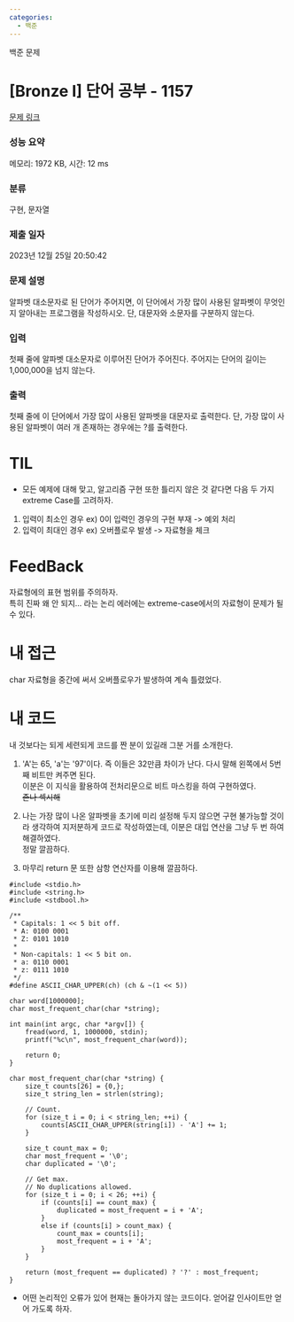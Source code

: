 ```yaml
---
categories:
  - 백준
---
```

백준 문제

# [Bronze I] 단어 공부 - 1157 

[문제 링크](https://www.acmicpc.net/problem/1157) 

### 성능 요약

메모리: 1972 KB, 시간: 12 ms

### 분류

구현, 문자열

### 제출 일자

2023년 12월 25일 20:50:42

### 문제 설명

알파벳 대소문자로 된 단어가 주어지면, 이 단어에서 가장 많이 사용된 알파벳이 무엇인지 알아내는 프로그램을 작성하시오. 단, 대문자와 소문자를 구분하지 않는다.

### 입력 

첫째 줄에 알파벳 대소문자로 이루어진 단어가 주어진다. 주어지는 단어의 길이는 1,000,000을 넘지 않는다.

### 출력 

첫째 줄에 이 단어에서 가장 많이 사용된 알파벳을 대문자로 출력한다. 단, 가장 많이 사용된 알파벳이 여러 개 존재하는 경우에는 ?를 출력한다.





# TIL

* 모든 예제에 대해 맞고, 알고리즘 구현 또한 틀리지 않은 것 같다면 다음 두 가지 extreme Case를 고려하자.
1. 입력이 최소인 경우 ex) 0이 입력인 경우의 구현 부재 -> 예외 처리
2. 입력이 최대인 경우 ex) 오버플로우 발생 -> 자료형을 체크



# FeedBack

자료형에의 표현 범위를 주의하자.  
특히 진짜 왜 안 되지... 라는 논리 에러에는 extreme-case에서의 자료형이 문제가 될 수 있다.  


# 내 접근

char 자료형을 중간에 써서 오버플로우가 발생하여 계속 틀렸었다.



# 내 코드
내 것보다는 되게 세련되게 코드를 짠 분이 있길래 그분 거를 소개한다.

1. 'A'는 65, 'a'는 '97'이다.
즉 이들은 32만큼 차이가 난다.
다시 말해 왼쪽에서 5번째 비트만 켜주면 된다.  
이분은 이 지식을 활용하여 전처리문으로 비트 마스킹을 하여 구현하였다.  
~~존나 섹시해~~

2. 나는 가장 많이 나온 알파벳을 초기에 미리 설정해 두지 않으면 구현 불가능할 것이라 생각하여 지저분하게 코드로 작성하였는데, 이분은 대입 연산을 그냥 두 번 하여 해결하였다.   
정말 깔끔하다.  
3. 마무리 return 문 또한 삼항 연산자를 이용해 깔끔하다.


```
#include <stdio.h>
#include <string.h>
#include <stdbool.h>

/**
 * Capitals: 1 << 5 bit off.
 * A: 0100 0001
 * Z: 0101 1010
 *
 * Non-capitals: 1 << 5 bit on.
 * a: 0110 0001
 * z: 0111 1010
 */
#define ASCII_CHAR_UPPER(ch) (ch & ~(1 << 5))

char word[1000000];
char most_frequent_char(char *string);

int main(int argc, char *argv[]) {
	fread(word, 1, 1000000, stdin);
	printf("%c\n", most_frequent_char(word));

	return 0;
}

char most_frequent_char(char *string) {
	size_t counts[26] = {0,};
	size_t string_len = strlen(string);

	// Count.
	for (size_t i = 0; i < string_len; ++i) {
		counts[ASCII_CHAR_UPPER(string[i]) - 'A'] += 1;
	}

	size_t count_max = 0;
	char most_frequent = '\0';
	char duplicated = '\0';

	// Get max.
	// No duplications allowed.
	for (size_t i = 0; i < 26; ++i) {
		if (counts[i] == count_max) {
			duplicated = most_frequent = i + 'A';
		}
		else if (counts[i] > count_max) {
			count_max = counts[i];
			most_frequent = i + 'A';
		}
	}

	return (most_frequent == duplicated) ? '?' : most_frequent;
}

```

+ 어떤 논리적인 오류가 있어 현재는 돌아가지 않는 코드이다.
  얻어갈 인사이트만 얻어 가도록 하자.

